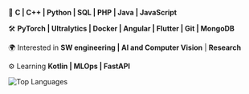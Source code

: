 📌 **C | C++ | Python | SQL | PHP | Java | JavaScript**

🛠️ **PyTorch | Ultralytics | Docker | Angular | Flutter | Git | MongoDB**

🌍 Interested in **SW engineering | AI and Computer Vision** | **Research**

⚙️ Learning **Kotlin | MLOps | FastAPI**

<!--![GitHub Stats](https://github-readme-stats.vercel.app/api?username=andrearsss&show_icons=true&theme=github_dark)
-->
![Top Languages](https://github-readme-stats.vercel.app/api/top-langs/?username=andrearsss&layout=compact&size_weight=0.6&count_weight=0.4&theme=github_dark)
